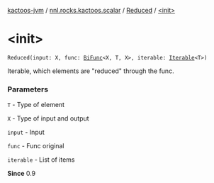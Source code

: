 [kactoos-jvm](../../index.md) / [nnl.rocks.kactoos.scalar](../index.md) / [Reduced](index.md) / [&lt;init&gt;](.)

# &lt;init&gt;

`Reduced(input: X, func: `[`BiFunc`](../../nnl.rocks.kactoos/-bi-func/index.md)`<X, T, X>, iterable: `[`Iterable`](https://kotlinlang.org/api/latest/jvm/stdlib/kotlin.collections/-iterable/index.html)`<T>)`

Iterable, which elements are "reduced" through the func.

### Parameters

`T` - Type of element

`X` - Type of input and output

`input` - Input

`func` - Func original

`iterable` - List of items

**Since**
0.9


